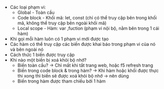 <!-- SCOPE - Phạm vi -->

- Các loại phạm vi:
    - Global - Toàn cầu
    - Code block - Khối mã: let, const (chỉ có thể truy cập bên trong khối mã, không thể truy cập bên ngoài khối mã)
    - Local scope - Hàm: var ,fuction (phạm vi nội bộ, nằm bên trong 1 cái hàm)
- Khi gọi mỗi hàm luôn có 1 phạm vi mới được tạo
- Các hàm có thể truy cập các biến được khai báo trong phạm vi của nó và bên ngoài nó
- Cách thức 1 biến được truy cập
- Khi nào một biến bị xoá khỏi bộ nhớ? 
  - Biến toàn cầu? -> Chỉ mất khi tắt trang web, hoặc f5 refresh trang
  - Biến trong code block & trong hàm? -> Khi hàm hoặc khối được thực thi xong thì biến sẽ được xoá khỏi bộ nhớ -> nên dùng
  - Biến trong hàm được tham chiếu bởi 1 hàm 